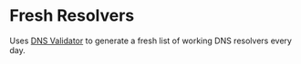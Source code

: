# Fresh Resolvers

Uses [DNS Validator](https://github.com/bug4fix/dnsvalidator) to generate a fresh list of working DNS resolvers every day.
